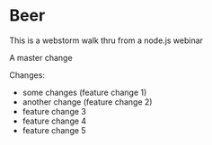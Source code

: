 Beer
====

This is a webstorm walk thru from a node.js webinar

A master change

Changes:

* some changes (feature change 1)
* another change (feature change 2)
* feature change 3
* feature change 4
* feature change 5

